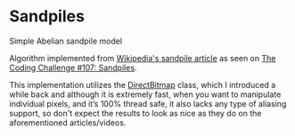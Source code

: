 # Sandpiles
Simple Abelian sandpile model

Algorithm implemented from [Wikipedia's sandpile article](https://en.wikipedia.org/wiki/Abelian_sandpile_model) as seen on [The Coding Challenge #107: Sandpiles](https://youtu.be/diGjw5tghYU).

This implementation utilizes the [DirectBitmap]( https://github.com/morphx666/Sandpiles/blob/master/Sandpiles/DirectBitmap.vb) class, which I introduced a while back and although it is extremely fast, when you want to manipulate individual pixels, and it’s 100% thread safe, it also lacks any type of aliasing support, so don't expect the results to look as nice as they do on the aforementioned articles/videos.
